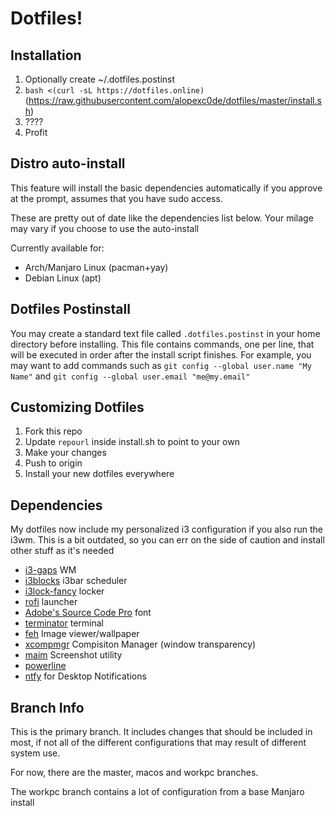 # Dotfiles!

## Installation

1. Optionally create ~/.dotfiles.postinst
2. `bash <(curl -sL https://dotfiles.online)` (https://raw.githubusercontent.com/alopexc0de/dotfiles/master/install.sh)
3. ????
4. Profit

## Distro auto-install
This feature will install the basic dependencies automatically if you approve at the prompt, assumes that you have sudo access.

These are pretty out of date like the dependencies list below. Your milage may vary if you choose to use the auto-install

Currently available for:
- Arch/Manjaro Linux (pacman+yay)
- Debian Linux (apt)

## Dotfiles Postinstall
You may create a standard text file called `.dotfiles.postinst` in your home directory before installing.
This file contains commands, one per line, that will be executed in order after the install script finishes.
For example, you may want to add commands such as `git config --global user.name "My Name"` and `git config --global user.email "me@my.email"`

## Customizing Dotfiles
1. Fork this repo
2. Update `repourl` inside install.sh to point to your own
3. Make your changes
4. Push to origin
5. Install your new dotfiles everywhere

## Dependencies
My dotfiles now include my personalized i3 configuration if you also run the i3wm.
This is a bit outdated, so you can err on the side of caution and install other stuff as it's needed

* [i3-gaps](https://github.com/Airblader/i3) WM
* [i3blocks](https://github.com/vivien/i3blocks) i3bar scheduler
* [i3lock-fancy](https://github.com/meskarune/i3lock-fancy) locker
* [rofi](https://github.com/DaveDavenport/rofi) launcher
* [Adobe's Source Code Pro](https://github.com/adobe-fonts/source-code-pro) font
* [terminator](https://wiki.archlinux.org/index.php/Terminator) terminal
* [feh](https://feh.finalrewind.org/) Image viewer/wallpaper
* [xcompmgr](https://wiki.archlinux.org/index.php/Xcompmgr) Compisiton Manager (window transparency)
* [maim](https://github.com/naelstrof/maim) Screenshot utility
* [powerline](https://wiki.archlinux.org/index.php/Powerline)
* [ntfy](https://github.com/dschep/ntfy) for Desktop Notifications

## Branch Info

This is the primary branch.
It includes changes that should be included in most, if not
all of the different configurations that may result of different
system use.

For now, there are the master, macos and workpc branches.

The workpc branch contains a lot of configuration from a base Manjaro install
